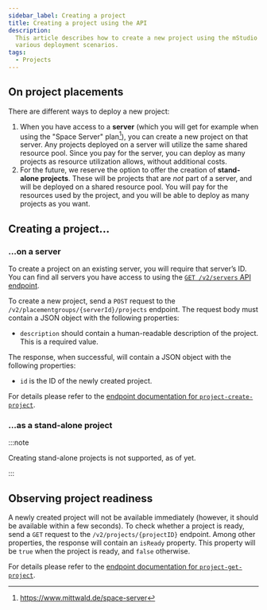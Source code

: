 ```yaml
---
sidebar_label: Creating a project
title: Creating a project using the API
description:
  This article describes how to create a new project using the mStudio API in
  various deployment scenarios.
tags:
  - Projects
---
```


## On project placements

There are different ways to deploy a new project:

1. When you have access to a **server** (which you will get for example when
   using the "Space Server" plan[^1]), you can create a new project on that
   server. Any projects deployed on a server will utilize the same shared
   resource pool. Since you pay for the server, you can deploy as many projects
   as resource utilization allows, without additional costs.
2. For the future, we reserve the option to offer the creation of **stand-alone
   projects**. These will be projects that are _not_ part of a server, and will
   be deployed on a shared resource pool. You will pay for the resources used by
   the project, and you will be able to deploy as many projects as you want.

## Creating a project…

### …on a server

To create a project on an existing server, you will require that server’s ID.
You can find all servers you have access to using the
[`GET /v2/servers` API endpoint](https://developer.mittwald.de/reference/v2/#tag/Project/operation/project-list-servers).

To create a new project, send a `POST` request to the
`/v2/placementgroups/{serverId}/projects` endpoint. The request body must
contain a JSON object with the following properties:

- `description` should contain a human-readable description of the project. This
  is a required value.

The response, when successful, will contain a JSON object with the following
properties:

- `id` is the ID of the newly created project.

For details please refer to the
[endpoint documentation for `project-create-project`](https://developer.mittwald.de/reference/v2/#tag/Project/operation/project-create-project).

### …as a stand-alone project

:::note

Creating stand-alone projects is not supported, as of yet.

:::

## Observing project readiness

A newly created project will not be available immediately (however, it should be
available within a few seconds). To check whether a project is ready, send a
`GET` request to the `/v2/projects/{projectID}` endpoint. Among other
properties, the response will contain an `isReady` property. This property will
be `true` when the project is ready, and `false` otherwise.

For details please refer to the
[endpoint documentation for `project-get-project`](https://developer.mittwald.de/reference/v2/#tag/Project/operation/project-get-project).

[^1]: https://www.mittwald.de/space-server
